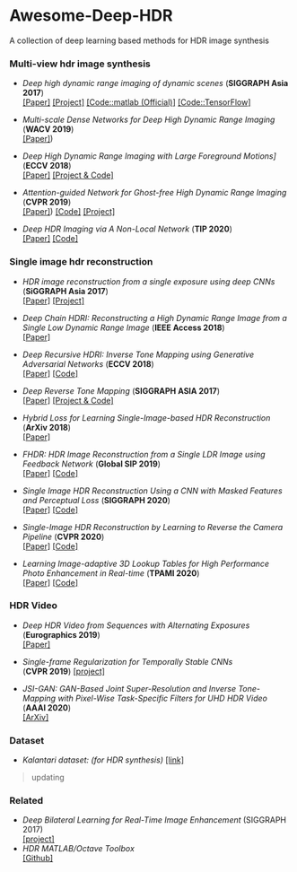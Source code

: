 # Awesome-Deep-HDR
A collection of deep learning based methods for HDR image synthesis


### Multi-view hdr image synthesis
* _Deep high dynamic range imaging of dynamic scenes_ (**SIGGRAPH Asia 2017**)<br>
[[Paper]](https://cseweb.ucsd.edu/~viscomp/projects/SIG17HDR/PaperData/SIGGRAPH17_HDR.pdf) [[Project]](http://viscomp.ucsd.edu/projects/SIG17HDR/) [[Code::matlab (Official)]](https://cseweb.ucsd.edu/~viscomp/projects/SIG17HDR/PaperData/SIGGRAPH17_HDR_Code_v1.0.zip) [[Code::TensorFlow]](https://github.com/TH3CHARLie/deep-high-dynamic-range)<br>
* _Multi-scale Dense Networks for Deep High Dynamic Range Imaging_ (**WACV 2019**)<br>
[[Paper]](https://ieeexplore.ieee.org/document/8658831))

* _Deep High Dynamic Range Imaging with Large Foreground Motions]_ (**ECCV 2018**) <br>
[[Paper]](https://www.ecva.net/papers/eccv_2018/papers_ECCV/papers/Shangzhe_Wu_Deep_High_Dynamic_ECCV_2018_paper.pdf) [[Project & Code]](https://elliottwu.com/projects/hdr/)

* _Attention-guided Network for Ghost-free High Dynamic Range Imaging_ (**CVPR 2019**) <br> 
[[Paper]](https://arxiv.org/abs/1904.10293)) [[Code]](https://github.com/qingsenyangit/AHDRNet) [[Project]](https://donggong1.github.io/ahdr.html)

* _Deep HDR Imaging via A Non-Local Network_ (**TIP 2020**)  
[[Paper]](https://ieeexplore.ieee.org/abstract/document/8989959) [[Code]](https://github.com/tuvovan/NHDRRNet)

### Single image hdr reconstruction
* _HDR image reconstruction from a single exposure using deep CNNs_ (**SiGGRAPH Asia 2017**) <br>
[[Paper]](https://arxiv.org/abs/1710.07480) [[Project]](http://hdrv.org/hdrcnn/)

* _Deep Chain HDRI: Reconstructing a High Dynamic Range Image from a Single Low Dynamic Range Image_ (**IEEE Access 2018**) <br>
[[Paper]](https://arxiv.org/abs/1801.06277)

* _Deep Recursive HDRI: Inverse Tone Mapping using Generative Adversarial Networks_ (**ECCV 2018**) <br>
[[Paper]](http://openaccess.thecvf.com/content_ECCV_2018/papers/Siyeong_Lee_Deep_Recursive_HDRI_ECCV_2018_paper.pdf) [[Code]](https://github.com/Siyeong-Lee/Deep_Recursive_HDRI)

* _Deep Reverse Tone Mapping_ (**SIGGRAPH ASIA 2017**) <br>[[Paper]](http://www.npal.cs.tsukuba.ac.jp/~endo/projects/DrTMO/paper/DrTMO_SIGGRAPHAsia.pdf) [[Project & Code]](http://www.npal.cs.tsukuba.ac.jp/~endo/projects/DrTMO/)

* _Hybrid Loss for Learning Single-Image-based HDR Reconstruction_ (**ArXiv 2018**) <br>
[[Paper]](https://arxiv.org/abs/1812.07134)

* _FHDR: HDR Image Reconstruction from a Single LDR Image using Feedback Network_ (**Global SIP 2019**) <br> 
[[Paper]](https://arxiv.org/abs/1912.11463) [[Code]](https://github.com/mukulkhanna/fhdr)

* _Single Image HDR Reconstruction Using a CNN with Masked Features and Perceptual Loss_ (**SIGGRAPH 2020**) <br>
[[Paper]](https://arxiv.org/abs/2005.07335) [[Code]](https://github.com/marcelsan/Deep-HdrReconstruction)

* _Single-Image HDR Reconstruction by Learning to Reverse the Camera Pipeline_ (**CVPR 2020**) <br>
[[Paper]](https://arxiv.org/abs/2004.01179) [[Code]](https://github.com/alex04072000/SingleHDR)

* _Learning Image-adaptive 3D Lookup Tables for High Performance Photo Enhancement in Real-time_ (**TPAMI 2020**) <br>
[[Paper]](https://arxiv.org/abs/2009.14468) [[Code]](https://github.com/HuiZeng/Image-Adaptive-3DLUT)

### HDR Video
* _Deep HDR Video from Sequences with Alternating Exposures_ (**Eurographics 2019**) <br>
[[Paper]](https://people.engr.tamu.edu/nimak/Data/Eurographics19_HDRVideo.pdf)

* _Single-frame Regularization for Temporally Stable CNNs_ <br>
(**CVPR 2019**) [[project]](http://hdrv.org/hdrcnn/cvpr2019)

* _JSI-GAN: GAN-Based Joint Super-Resolution and Inverse Tone-Mapping with Pixel-Wise Task-Specific Filters for UHD HDR Video_ (**AAAI 2020**) <br> 
[[ArXiv]](https://arxiv.org/abs/1909.04391)

### Dataset
* _Kalantari dataset: (for HDR synthesis)_ [[link]](https://cseweb.ucsd.edu/~viscomp/projects/SIG17HDR/)
> updating


### Related

* _Deep Bilateral Learning for Real-Time Image Enhancement_ (SIGGRAPH 2017) <br> [[project]](https://groups.csail.mit.edu/graphics/hdrnet/)
* _HDR MATLAB/Octave Toolbox_ <br>
[[Github]](https://github.com/banterle/HDR_Toolbox)
